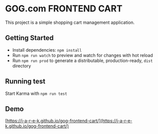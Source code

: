 # GOG.com FRONTEND CART

This project is a simple shopping cart management application.

## Getting Started

- Install dependencies: `npm install`
- Run `npm run watch` to preview and watch for changes with hot reload
- Run `npm run prod` to generate a distributable, production-ready, `dist` directory

## Running test

Start Karma with `npm run test`

## Demo

[https://j-a-r-e-k.github.io/gog-frontend-cart/](https://j-a-r-e-k.github.io/gog-frontend-cart/)